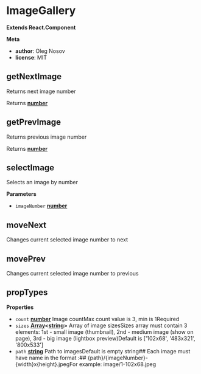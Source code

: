 <!-- Generated by documentation.js. Update this documentation by updating the source code. -->

# ImageGallery

**Extends React.Component**

**Meta**

-   **author**: Oleg Nosov
-   **license**: MIT

## getNextImage

Returns next image number

Returns **[number](https://developer.mozilla.org/en-US/docs/Web/JavaScript/Reference/Global_Objects/Number)** 

## getPrevImage

Returns previous image number

Returns **[number](https://developer.mozilla.org/en-US/docs/Web/JavaScript/Reference/Global_Objects/Number)** 

## selectImage

Selects an image by number

**Parameters**

-   `imageNumber` **[number](https://developer.mozilla.org/en-US/docs/Web/JavaScript/Reference/Global_Objects/Number)** 

## moveNext

Changes current selected image number
to next

## movePrev

Changes current selected image number
to previous

## propTypes

**Properties**

-   `count` **[number](https://developer.mozilla.org/en-US/docs/Web/JavaScript/Reference/Global_Objects/Number)** Image countMax count value is 3, min is 1Required
-   `sizes` **[Array](https://developer.mozilla.org/en-US/docs/Web/JavaScript/Reference/Global_Objects/Array)&lt;[string](https://developer.mozilla.org/en-US/docs/Web/JavaScript/Reference/Global_Objects/String)>** Array of image sizesSizes array must contain 3 elements:
    1st - small image (thumbnail),
    2nd - medium image (show on page),
    3rd - big image (lightbox preview)Default is ['102x68', '483x321', '800x533']
-   `path` **[string](https://developer.mozilla.org/en-US/docs/Web/JavaScript/Reference/Global_Objects/String)** Path to imagesDefault is empty string## Each image must have name in the format :## {path}/{imageNumber}-{width}x{height}.jpegFor example: image/1-102x68.jpeg
